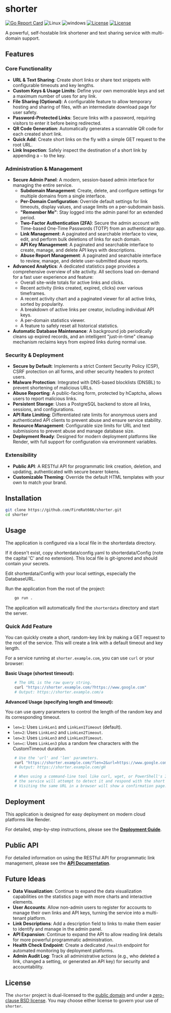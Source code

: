# shorter

[![Go Report Card](https://goreportcard.com/badge/github.com/FireRat666/shorter)](https://goreportcard.com/report/github.com/FireRat666/shorter)
![Linux](https://img.shields.io/badge/Supports-Linux-green.svg)
![windows](https://img.shields.io/badge/Supports-windows-green.svg)
[![License](https://img.shields.io/badge/License-UNLICENSE-blue.svg)](https://raw.githubusercontent.com/FireRat666/shorter/master/UNLICENSE)
[![License](https://img.shields.io/badge/License-0BSD-blue.svg)](https://raw.githubusercontent.com/FireRat666/shorter/master/LICENSE)

A powerful, self-hostable link shortener and text sharing service with multi-domain support.

## Features

### Core Functionality

* **URL & Text Sharing**: Create short links or share text snippets with configurable timeouts and key lengths.
* **Custom Keys & Usage Limits**: Define your own memorable keys and set a maximum number of uses for any link.
* **File Sharing (Optional)**: A configurable feature to allow temporary hosting and sharing of files, with an intermediate download page for user safety.
* **Password-Protected Links**: Secure links with a password, requiring visitors to enter it before being redirected.
* **QR Code Generation**: Automatically generates a scannable QR code for each created short link.
* **Quick Add**: Create short links on the fly with a simple GET request to the root URL.
* **Link Inspection**: Safely inspect the destination of a short link by appending a `~` to the key.

### Administration & Management

* **Secure Admin Panel**: A modern, session-based admin interface for managing the entire service.
  * **Subdomain Management**: Create, delete, and configure settings for multiple domains from a single interface.
  * **Per-Domain Configuration**: Override default settings for link timeouts, display values, and usage limits on a per-subdomain basis.
  * **"Remember Me"**: Stay logged into the admin panel for an extended period.
  * **Two-Factor Authentication (2FA)**: Secure the admin account with Time-based One-Time Passwords (TOTP) from an authenticator app.
  * **Link Management**: A paginated and searchable interface to view, edit, and perform bulk deletions of links for each domain.
  * **API Key Management**: A paginated and searchable interface to create, manage, and delete API keys with descriptions.
  * **Abuse Report Management**: A paginated and searchable interface to review, manage, and delete user-submitted abuse reports.
* **Advanced Analytics**: A dedicated statistics page provides a comprehensive overview of site activity. All sections load on-demand for a fast user experience and feature:
  * Overall site-wide totals for active links and clicks.
  * Recent activity (links created, expired, clicks) over various timeframes.
  * A recent activity chart and a paginated viewer for all active links, sorted by popularity.
  * A breakdown of active links per creator, including individual API keys.
  * A per-domain statistics viewer.
  * A feature to safely reset all historical statistics.
* **Automatic Database Maintenance**: A background job periodically cleans up expired records, and an intelligent "just-in-time" cleanup mechanism reclaims keys from expired links during normal use.

### Security & Deployment

* **Secure by Default**: Implements a strict Content Security Policy (CSP), CSRF protection on all forms, and other security headers to protect users.
* **Malware Protection**: Integrated with DNS-based blocklists (DNSBL) to prevent shortening of malicious URLs.
* **Abuse Reporting**: A public-facing form, protected by hCaptcha, allows users to report malicious links.
* **Persistent Storage**: Uses a PostgreSQL backend to store all links, sessions, and configurations.
* **API Rate Limiting**: Differentiated rate limits for anonymous users and authenticated API clients to prevent abuse and ensure service stability.
* **Resource Management**: Configurable size limits for URL and text submissions to prevent abuse and manage database size.
* **Deployment Ready**: Designed for modern deployment platforms like Render, with full support for configuration via environment variables.

### Extensibility

* **Public API**: A RESTful API for programmatic link creation, deletion, and updating, authenticated with secure bearer tokens.
* **Customizable Theming**: Override the default HTML templates with your own to match your brand.

## Installation

```bash
git clone https://github.com/FireRat666/shorter.git
cd shorter
```

## Usage

The application is configured via a local file in the shorterdata directory.

If it doesn't exist, copy shorterdata/config.yaml to shorterdata/Config (note the capital 'C' and no extension). This local file is git-ignored and should contain your secrets.

Edit shorterdata/Config with your local settings, especially the DatabaseURL.

Run the application from the root of the project:

```bash
    go run .
```

The application will automatically find the `shorterdata` directory and start the server.

### Quick Add Feature

You can quickly create a short, random-key link by making a GET request to the root of the service. This will create a link with a default timeout and key length.

For a service running at `shorter.example.com`, you can use `curl` or your browser:

**Basic Usage (shortest timeout):**

```bash
    # The URL is the raw query string.
    curl "https://shorter.example.com/?https://www.google.com"
    # Output: https://shorter.example.com/a
```

**Advanced Usage (specifying length and timeout):**

You can use query parameters to control the length of the random key and its corresponding timeout.

* `len=1`: Uses `LinkLen1` and `LinkLen1Timeout` (default).
* `len=2`: Uses `LinkLen2` and `LinkLen2Timeout`.
* `len=3`: Uses `LinkLen3` and `LinkLen3Timeout`.
* `len=c`: Uses `LinkLen3` plus a random few characters with the CustomTimeout duration.

```bash
    # Use the 'url' and 'len' parameters.
    curl "https://shorter.example.com/?len=2&url=https://www.google.com"
    # Output: https://shorter.example.com/gH

    # When using a command-line tool like curl, wget, or PowerShell's Invoke-WebRequest, 
    # the service will attempt to detect it and respond with the short URL as plain text, suitable for scripting.
    # Visiting the same URL in a browser will show a confirmation page.
```

## Deployment

This application is designed for easy deployment on modern cloud platforms like Render.

For detailed, step-by-step instructions, please see the **[Deployment Guide](DEPLOYMENT.md)**.

## Public API

For detailed information on using the RESTful API for programmatic link management, please see the **[API Documentation](API.md)**.

## Future Ideas

* **Data Visualization**: Continue to expand the data visualization capabilities on the statistics page with more charts and interactive elements.
* **User Accounts**: Allow non-admin users to register for accounts to manage their own links and API keys, turning the service into a multi-tenant platform.
* **Link Descriptions**: Add a description field to links to make them easier to identify and manage in the admin panel.
* **API Expansion**: Continue to expand the API to allow reading link details for more powerful programmatic administration.
* **Health Check Endpoint**: Create a dedicated `/health` endpoint for automated monitoring by deployment platforms.
* **Admin Audit Log**: Track all administrative actions (e.g., who deleted a link, changed a setting, or generated an API key) for security and accountability.

## License

The `shorter` project is dual-licensed to the [public domain](UNLICENSE) and under a [zero-clause BSD license](LICENSE). You may choose either license to govern your use of `shorter`.
